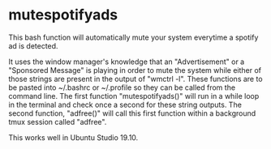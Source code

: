 # mutespotifyads
This bash function will automatically mute your system everytime a spotify ad is detected.

It uses the window manager's knowledge that an "Advertisement" or a "Sponsored Message" is playing in order to mute the system while either of those strings are present in the output of "wmctrl -l". These functions are to be pasted into ~/.bashrc or ~/.profile so they can be called from the command line. The first function "mutespotifyads()" will run in a while loop in the terminal and check once a second for these string outputs. The second function, "adfree()" will call this first function within a background tmux session called "adfree".

This works well in Ubuntu Studio 19.10.
